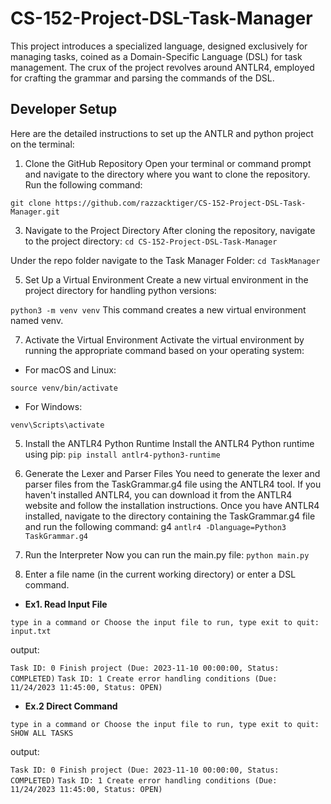 # CS-152-Project-DSL-Task-Manager
This project introduces a specialized language, designed exclusively for managing tasks, coined as a Domain-Specific Language (DSL) for task management. The crux of the project revolves around ANTLR4, employed for crafting the grammar and parsing the commands of the DSL. 

## Developer Setup 
Here are the detailed instructions to set up the ANTLR and python project on the terminal:

1. Clone the GitHub Repository
Open your terminal or command prompt and navigate to the directory where you want to clone the repository. Run the following command:

`git clone https://github.com/razzacktiger/CS-152-Project-DSL-Task-Manager.git`

3. Navigate to the Project Directory
After cloning the repository, navigate to the project directory:
`cd CS-152-Project-DSL-Task-Manager`

Under the repo folder navigate to the Task Manager Folder:
`cd TaskManager`

5. Set Up a Virtual Environment
Create a new virtual environment in the project directory for handling python versions:

`python3 -m venv venv`
This command creates a new virtual environment named venv.

7. Activate the Virtual Environment
Activate the virtual environment by running the appropriate command based on your operating system:
- For macOS and Linux:

`source venv/bin/activate`
- For Windows:

`venv\Scripts\activate`

5. Install the ANTLR4 Python Runtime
Install the ANTLR4 Python runtime using pip:
`pip install antlr4-python3-runtime`

6. Generate the Lexer and Parser Files
You need to generate the lexer and parser files from the TaskGrammar.g4 file using the ANTLR4 tool. If you haven't installed ANTLR4, you can download it from the ANTLR4 website and follow the installation instructions.
Once you have ANTLR4 installed, navigate to the directory containing the TaskGrammar.g4 file and run the following command:
g4
`antlr4 -Dlanguage=Python3 TaskGrammar.g4 `

7. Run the Interpreter
Now you can run the main.py file:
`python main.py`

8. Enter a file name (in the current working directory) or enter a DSL command.
   
  - **Ex1. Read Input File**
  
  `type in a command or Choose the input file to run, type exit to quit: input.txt`
  
  output:
  
  `Task ID: 0 Finish project (Due: 2023-11-10 00:00:00, Status: COMPLETED)`
  `Task ID: 1 Create error handling conditions (Due: 11/24/2023 11:45:00, Status: OPEN)`
  
 - **Ex.2 Direct Command**
  
  `type in a command or Choose the input file to run, type exit to quit: SHOW ALL TASKS`
  
  output: 
  
  `Task ID: 0 Finish project (Due: 2023-11-10 00:00:00, Status: COMPLETED)`
  `Task ID: 1 Create error handling conditions (Due: 11/24/2023 11:45:00, Status: OPEN)`
  
  
  
